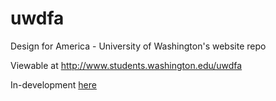 # uwdfa
Design for America - University of Washington's website repo

Viewable at <http://www.students.washington.edu/uwdfa>

In-development [here](http://www.staff.washington.edu/pmao/dfa/index2.html)
